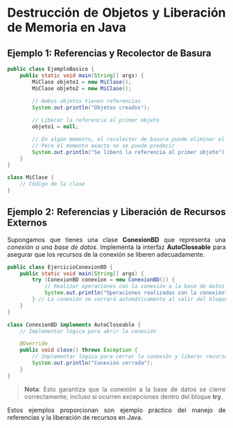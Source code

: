 <div align="justify">

# Destrucción de Objetos y Liberación de Memoria en Java

## Ejemplo 1: Referencias y Recolector de Basura

```java
public class EjemploBasico {
    public static void main(String[] args) {
        MiClase objeto1 = new MiClase();
        MiClase objeto2 = new MiClase();
        
        // Ambos objetos tienen referencias
        System.out.println("Objetos creados");

        // Liberar la referencia al primer objeto
        objeto1 = null;

        // En algún momento, el recolector de basura puede eliminar el objeto no referenciado
        // Pero el momento exacto no se puede predecir
        System.out.println("Se liberó la referencia al primer objeto");
    }
}

class MiClase {
    // Código de la clase
}
```

## Ejemplo 2: Referencias y Liberación de Recursos Externos

Supongamos que tienes una clase __ConexionBD__ que representa una _conexión a una base de datos_. Implementa la interfaz __AutoCloseable__ para asegurar que los recursos de la conexión se liberen adecuadamente.

```java
public class EjercicioConexionBD {
    public static void main(String[] args) {
        try (ConexionBD conexion = new ConexionBD()) {
            // Realizar operaciones con la conexión a la base de datos
            System.out.println("Operaciones realizadas con la conexión");
        } // La conexión se cerrará automáticamente al salir del bloque try-with-resources
    }
}

class ConexionBD implements AutoCloseable {
    // Implementar lógica para abrir la conexión

    @Override
    public void close() throws Exception {
        // Implementar lógica para cerrar la conexión y liberar recursos
        System.out.println("Conexión cerrada");
    }
}
```

>__Nota__: Esto garantiza que la conexión a la base de datos se cierre correctamente, incluso si ocurren excepciones dentro del bloque __try__.

Estos ejemplos proporcionan son ejemplo práctico del manejo de referencias y la liberación de recursos en Java.

</div>